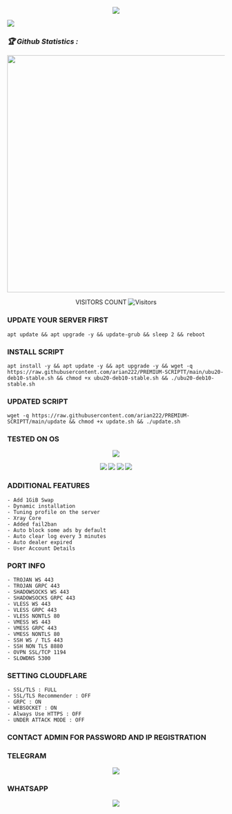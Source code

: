 <!-- Github README -->
<p align="center">
<img src="https://readme-typing-svg.herokuapp.com?color=%2336BCF7&center=true&vCenter=true&lines=+W+E+L+C+O+M+E" />
</p>
</p>
<img src="https://readme-typing-svg.herokuapp.com?color=%234d8c33ff&center=true&vCenter=true&lines=ALECS" />
</h3>
<h3><b><i>🏆 Github Statistics :</i></b></h3>
<a href="https://github.com/arian222"><img width=550 src="https://github-profile-trophy.vercel.app/?username=arian222&theme=dracula&no-frame=true&title=Followers,Stars,Commit,Repository,Issues"/></a>

</p>
<p align="center"> 
 VISITORS COUNT
 <img src="https://profile-counter.glitch.me/arian222/count.svg" alt="Visitors">
</p>

### UPDATE YOUR SERVER FIRST
```
apt update && apt upgrade -y && update-grub && sleep 2 && reboot
```

### INSTALL SCRIPT 
```
apt install -y && apt update -y && apt upgrade -y && wget -q https://raw.githubusercontent.com/arian222/PREMIUM-SCRIPTT/main/ubu20-deb10-stable.sh && chmod +x ubu20-deb10-stable.sh && ./ubu20-deb10-stable.sh

```

### UPDATED SCRIPT
```
wget -q https://raw.githubusercontent.com/arian222/PREMIUM-SCRIPTT/main/update && chmod +x update.sh && ./update.sh

```
### TESTED ON OS 

<p align="center"><small><img src="https://d33wubrfki0l68.cloudfront.net/5911c43be3b1da526ed609e9c55783d9d0f6b066/9858b/assets/img/debian-ubuntu-hover.png"></small></p> 
<p align="center"><small><img src="https://img.shields.io/static/v1?style=for-the-badge&logo=debian&label=Debian%209&message=Stretch&color=purple"> <img src="https://img.shields.io/static/v1?style=for-the-badge&logo=debian&label=Debian%2010&message=Buster&color=purple">  <img src="https://img.shields.io/static/v1?style=for-the-badge&logo=ubuntu&label=Ubuntu%2018&message=Lts&color=red"> <img src="https://img.shields.io/static/v1?style=for-the-badge&logo=ubuntu&label=Ubuntu%2020.04&message=Lts&color=red">
</small></p>


### ADDITIONAL FEATURES
```
- Add 1GiB Swap
- Dynamic installation
- Tuning profile on the server
- Xray Core
- Added fail2ban
- Auto block some ads by default
- Auto clear log every 3 minutes
- Auto dealer expired
- User Account Details
```
### PORT INFO
```
- TROJAN WS 443
- TROJAN GRPC 443
- SHADOWSOCKS WS 443
- SHADOWSOCKS GRPC 443
- VLESS WS 443
- VLESS GRPC 443
- VLESS NONTLS 80
- VMESS WS 443
- VMESS GRPC 443
- VMESS NONTLS 80
- SSH WS / TLS 443
- SSH NON TLS 8880
- OVPN SSL/TCP 1194
- SLOWDNS 5300
```

### SETTING CLOUDFLARE
```
- SSL/TLS : FULL
- SSL/TLS Recommender : OFF
- GRPC : ON
- WEBSOCKET : ON
- Always Use HTTPS : OFF
- UNDER ATTACK MODE : OFF
```
### CONTACT ADMIN FOR PASSWORD AND IP REGISTRATION 

### TELEGRAM
<p align="center"><b>
<a href="https://t.me//alecss12" target="_blank"><img src="https://img.shields.io/static/v1?style=for-the-badge&logo=Telegram&label=Telegram&message=Click%20Here&color=blue"></a><br>

### WHATSAPP 
<p align="center"><b>
  <a href="https://wa.me/+40732159658" target="_blank"><img src="https://img.shields.io/static/v1?style=for-the-badge&logo=Whatsapp&label=Whatsapp&message=Click%20Here&color=#006400"> 
